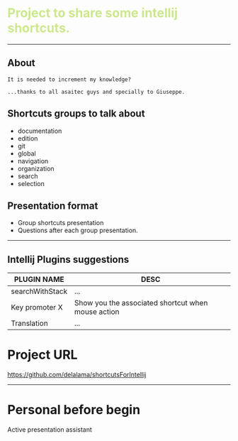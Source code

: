 
<h1 
    style="color:#cde88c;"
    >Project to share some intellij shortcuts.
</h1>

___
## About
    It is needed to increment my knowledge?

    ...thanks to all asaitec guys and specially to Giuseppe.
## Shortcuts groups to talk about
- documentation
- edition
- git
- global
- navigation
- organization
- search
- selection

## Presentation format
- Group shortcuts presentation
- Questions after each group presentation.

___

## Intellij Plugins suggestions

| PLUGIN NAME     | DESC                                               |
|-----------------|----------------------------------------------------|
| searchWithStack | ...                                                |
| Key promoter X  | Show you the associated shortcut when mouse action |
| Translation     | ...                                                |


# Project URL
https://github.com/delalama/shortcutsForIntellij

---


# Personal before begin
Active presentation assistant





